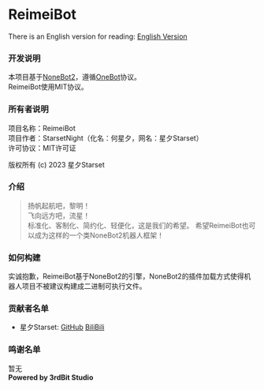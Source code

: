 # ReimeiBot
There is an English version for reading: [English Version](https://github.com/3rdBit/ReimeiBot/blob/master/README_EN.md)
### 开发说明
本项目基于[NoneBot2](https://github.com/nonebot/nonebot2)，遵循[OneBot](https://onebot.dev)协议。  
ReimeiBot使用MIT协议。  
### 所有者说明
项目名称：ReimeiBot  
项目作者：StarsetNight（化名：何星夕，网名：星夕Starset）  
许可协议：MIT许可证  

版权所有 (c) 2023 星夕Starset  
### 介绍 
> 扬帆起航吧，黎明！  
> 飞向远方吧，流星！  
标准化、客制化、简约化、轻便化，这是我们的希望。 
希望ReimeiBot也可以成为这样的一个类NoneBot2机器人框架！
### 如何构建
实诚抱歉，ReimeiBot基于NoneBot2的引擎，NoneBot2的插件加载方式使得机器人项目不被建议构建成二进制可执行文件。  
### 贡献者名单
- 星夕Starset: [GitHub](https://github.com/StarsetNight) [BiliBili](https://space.bilibili.com/477677552)  
### 鸣谢名单
暂无  
**Powered by 3rdBit Studio**  
